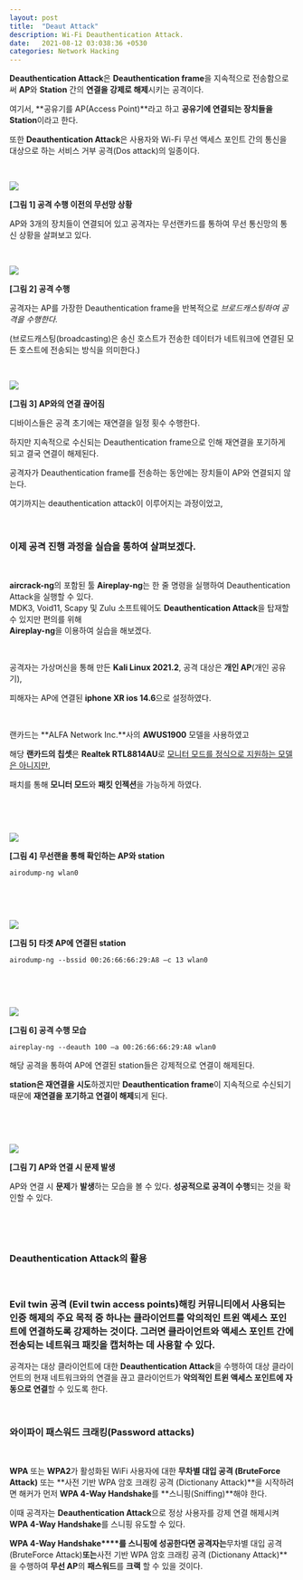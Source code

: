 ```yaml
---
layout: post
title:  "Deaut Attack"
description: Wi-Fi Deauthentication Attack.
date:   2021-08-12 03:038:36 +0530
categories: Network Hacking
---
```

**Deauthentication Attack**은 **Deauthentication frame**을 지속적으로 전송함으로써 **AP**와 **Station** 간의 **연결을 강제로 해제**시키는 공격이다.  

 여기서, **공유기를 AP(Access Point)**라고 하고 **공유기에 연결되는 장치들을 Station**이라고 한다.  

또한 **Deauthentication Attack**은 사용자와 Wi-Fi 무선 액세스 포인트 간의 통신을 대상으로 하는 서비스 거부 공격(Dos attack)의 일종이다.  

​    

![](https://github.com/hackintoanetwork/hackintoanetwork.github.io/blob/main/_posts/img/Deauthentication%20Attack-Post-01/Post-01-img%201.PNG?raw=true)

**[그림 1] 공격 수행 이전의 무선망 상황**  

AP와 3개의 장치들이 연결되어 있고 공격자는 무선랜카드를 통하여 무선 통신망의 통신 상황을 살펴보고 있다.  

​    

![](https://github.com/hackintoanetwork/hackintoanetwork.github.io/blob/main/_posts/img/Deauthentication%20Attack-Post-01/Post-01-img%202.PNG?raw=true)

**[그림 2] 공격 수행**  

공격자는 AP를 가장한 Deauthentication frame을 반복적으로 *브로드캐스팅하여 공격을 수행한다.*  

(브로드캐스팅(broadcasting)은 송신 호스트가 전송한 데이터가 네트워크에 연결된 모든 호스트에 전송되는 방식을 의미한다.)  

​    

![](https://github.com/hackintoanetwork/hackintoanetwork.github.io/blob/main/_posts/img/Deauthentication%20Attack-Post-01/Post-01-img%203.PNG?raw=true)

**[그림 3] AP와의 연결 끊어짐**  

디바이스들은 공격 초기에는 재연결을 일정 횟수 수행한다.  

하지만 지속적으로 수신되는 Deauthentication frame으로 인해 재연결을 포기하게 되고 결국 연결이 해제된다.   

공격자가 Deauthentication frame를 전송하는 동안에는 장치들이 AP와 연결되지 않는다.  

여기까지는 deauthentication attack이 이루어지는 과정이었고,  

​    

### 이제 공격 진행 과정을 실습을 통하여 살펴보겠다.  

​    

**aircrack-ng**의 포함된 툴 **Aireplay-ng**는 한 줄 명령을 실행하여 Deauthentication Attack을 실행할 수 있다.  
MDK3, Void11, Scapy 및 Zulu 소프트웨어도 **Deauthentication Attack**을 탑재할 수 있지만 편의를 위해  
**Aireplay-ng**을 이용하여 실습을 해보겠다.  

​    

공격자는 가상머신을 통해 만든 **Kali Linux 2021.2**, 공격 대상은 **개인 AP**(개인 공유기),  

피해자는 AP에 연결된 **iphone XR ios 14.6**으로 설정하였다.  

​    

랜카드는 **ALFA Network Inc.**사의 **AWUS1900** 모델을 사용하였고  

해당 **랜카드의 칩셋**은 **Realtek RTL8814AU**로 <u>모니터 모드를 정식으로 지원하는 모델은 아니지만</u>,   

패치를 통해 **모니터 모드**와 **패킷 인젝션**을 가능하게 하였다.  

​    

​    


![](https://github.com/hackintoanetwork/hackintoanetwork.github.io/blob/main/_posts/img/Deauthentication%20Attack-Post-01/Post-01-img%204.PNG?raw=true)

**[그림 4] 무선랜을 통해 확인하는 AP와 station**  

```
airodump-ng wlan0
```  

​    

​    


![](https://github.com/hackintoanetwork/hackintoanetwork.github.io/blob/main/_posts/img/Deauthentication%20Attack-Post-01/Post-01-img%205.PNG?raw=true)

  **[그림 5] 타겟 AP에 연결된 station**  

```
airodump-ng --bssid 00:26:66:66:29:A8 –c 13 wlan0
```  

​    

​    


![](https://github.com/hackintoanetwork/hackintoanetwork.github.io/blob/main/_posts/img/Deauthentication%20Attack-Post-01/Post-01-img%206.png?raw=true)

**[그림 6] 공격 수행 모습**  

```
aireplay-ng --deauth 100 –a 00:26:66:66:29:A8 wlan0
```  

해당 공격을 통하여 AP에 연결된 station들은 강제적으로 연결이 해제된다.   

**station은 재연결을 시도**하겠지만 **Deauthentication frame**이 지속적으로 수신되기 때문에 **재연결을 포기하고 연결이 해제**되게 된다.  

​    

​    


![](https://github.com/hackintoanetwork/hackintoanetwork.github.io/blob/main/_posts/img/Deauthentication%20Attack-Post-01/Post-01-img%207.jpg?raw=true)

**[그림 7] AP와 연결 시 문제 발생**  

AP와 연결 시 **문제**가 **발생**하는 모습을 볼 수 있다. **성공적으로 공격이 수행**되는 것을 확인할 수 있다.  

​    

​    

### **Deauthentication Attack의 활용**  

​    

### Evil twin 공격 (Evil twin access points)해킹 커뮤니티에서 사용되는 인증 해제의 주요 목적 중 하나는 클라이언트를 악의적인 **트윈 액세스 포인트**에 연결하도록 강제하는 것이다. 그러면 클라이언트와 액세스 포인트 간에 전송되는 **네트워크 패킷을 캡처**하는 데 사용할 수 있다.  

공격자는 대상 클라이언트에 대한 **Deauthentication Attack**을 수행하여 대상 클라이언트의 현재 네트워크와의 연결을 끊고 클라이언트가 **악의적인 트윈 액세스 포인트에 자동으로 연결**할 수 있도록 한다.  

​    

### **와이파이 패스워드 크래킹(Password attacks)**  

​    

**WPA** 또는 **WPA2**가 활성화된 WiFi 사용자에 대한 **무차별 대입 공격 (BruteForce Attack)** 또는 **사전 기반 WPA 암호 크래킹 공격 (Dictionany Attack)**을 시작하려면 해커가 먼저 **WPA 4-Way Handshake**를 **스니핑(Sniffing)**해야 한다.   

이때 공격자는 **Deauthentication Attack**으로 정상 사용자를 강제 연결 해제시켜 **WPA 4-Way Handshake**를 스니핑 유도할 수 있다.  

**WPA 4-Way Handshake****를 스니핑에 성공한다면 공격자는**무차별 대입 공격 (BruteForce Attack)**또는**사전 기반 WPA 암호 크래킹 공격 (Dictionany Attack)**을 수행하여 **무선 AP**의 **패스워드**를 **크랙** 할 수 있을 것이다.  

​    

​    

​    
